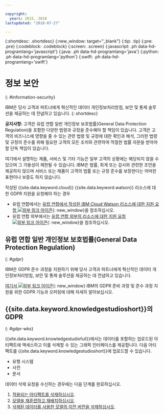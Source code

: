 ```yaml
---

copyright:
  years: 2015, 2018
lastupdated: "2018-07-27"

---
```


{:shortdesc: .shortdesc}
{:new_window: target="_blank"}
{:tip: .tip}
{:pre: .pre}
{:codeblock: .codeblock}
{:screen: .screen}
{:javascript: .ph data-hd-programlang='javascript'}
{:java: .ph data-hd-programlang='java'}
{:python: .ph data-hd-programlang='python'}
{:swift: .ph data-hd-programlang='swift'}

# 정보 보안
{: #information-security}

IBM은 당사 고객과 파트너에게 혁신적인 데이터 개인정보처리방침, 보안 및 통제 솔루션을 제공하는 데 전념하고 있습니다.
{: shortdesc}

**공지사항:**
고객은 유럽 연합 일반 개인정보 보호법률(General Data Protection Regulation)을 포함한 다양한 법령과 규정을 준수해야 할 책임이 있습니다. 고객은 고객의 비즈니스에 영향을 줄 수 있는 관련 법령 및 규정에 대한 확인과 해석,
그러한 법령 및 규정의 준수를 위해 필요한 고객의 모든 조치와 관련하여 적절한 법률 자문을 받아야 할
단독 책임이 있습니다.

여기에서 설명하는 제품, 서비스 및 기타 기능은 일부 고객의 상황에는 해당되지 않을 수 있으며
그 가용성이 제한될 수 있습니다. IBM은 법률, 회계 또는 감사와 관련한 조언을 제공하지 않으며 서비스 또는 제품이 고객의 법률 또는 규정 준수를 보장한다는 어떠한 표현이나 보증도 하지 않습니다. 

작성된 {{site.data.keyword.cloud}} {{site.data.keyword.watson}} 리소스에 대한 GDPR 지원을 요청해야 하는 경우

- 유럽 연합에서는 [유럽 연합에서 작성된 IBM Cloud Watson 리소스에 대한 지원 요청 ![외부 링크 아이콘](../../icons/launch-glyph.svg "외부 링크 아이콘")](https://{DomainName}/docs/services/watson/getting-started-gdpr-sar.html#request-EU){: new_window}을 참조하십시오. 
- 유럽 연합 외부에서는 [유럽 연합 외부의 리소스에 대한 지원 요청 ![외부 링크 아이콘](../../icons/launch-glyph.svg "외부 링크 아이콘")](https://{DomainName}/docs/services/watson/getting-started-gdpr-sar.html#request-non-EU){: new_window}을 참조하십시오. 

## 유럽 연합 일반 개인정보 보호법률(General Data Protection Regulation)
{: #gdpr}

IBM은 GDPR 준수 과정을 지원하기 위해 당사 고객과 파트너에게 혁신적인 데이터 개인정보처리방침, 보안 및 통제 솔루션을 제공하는 데 전념하고 있습니다. 

[여기서 ![외부 링크 아이콘](../../icons/launch-glyph.svg "외부 링크 아이콘")](http://www.ibm.com/gdpr){: new_window} IBM의 GDPR 준비 과정 및 준수 과정 지원을 위한 GDPR 기능과 오퍼링에 대해 자세히 알아보십시오. 

## {{site.data.keyword.knowledgestudioshort}}의 GDPR
{: #gdpr-wks}

{{site.data.keyword.knowledgestudiofull}}에서는 데이터를 포함하는 업로드된 아티팩트에 액세스하고 이를 삭제할 수 있는 그래픽 인터페이스를 제공합니다. 다음 아티팩트를 {{site.data.keyword.knowledgestudioshort}}에 업로드할 수 있습니다. 
- 유형 시스템
- 사전
- 문서

데이터 삭제 요청을 수신하는 경우에는 다음 단계를 완료하십시오.
1. [적용되는 아티팩트를 삭제하십시오](/docs/services/watson-knowledge-studio/artifacts.html).
2. [모델을 재훈련하고 재배치하십시오](/docs/services/watson-knowledge-studio/train-ml.html).
3. [삭제된 데이터를 사용한 모델의 이전 버전을 삭제하십시오](/docs/services/watson-knowledge-studio/improve-ml.html#wks_maversions).
